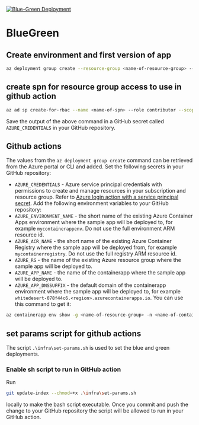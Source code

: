 [![Blue-Green Deployment](https://github.com/mbn-ms-dk/BlueGreen/actions/workflows/ci.yml/badge.svg?branch=main)](https://github.com/mbn-ms-dk/BlueGreen/actions/workflows/ci.yml)

# BlueGreen

## Create environment and first version of app
```bash
az deployment group create --resource-group <name-of-resource-group> --template-file "./bicep/deploy-infra.bicep" 
```

## create spn for resource group access to use in github action
```bash
az ad sp create-for-rbac --name <name-of-spn> --role contributor --scopes /subscriptions/{subscription-id}/resourceGroups/exampleRG --json-auth
```
Save the output of the above command in a GitHub secret called `AZURE_CREDENTIALS` in your GitHub repository.

## Github actions
The values from the `az deployment group create` command can be retrieved from the Azure portal or CLI and added.
Set the following secrets in your GitHub repository:
* `AZURE_CREDENTIALS` - Azure service principal credentials with permissions to create and manage resources in your subscription and resource group. Refer to [Azure login action with a service principal secret](https://learn.microsoft.com/en-us/azure/developer/github/connect-from-azure?tabs=azure-portal%2Cwindows#use-the-azure-login-action-with-a-service-principal-secret).
Add the following environment variables to your GitHub repository:
* `AZURE_ENVIRONMENT_NAME` - the short name of the existing Azure Container Apps environment where the sample app will be deployed to, for example `mycontainerappenv`. Do not use the full environment ARM resource id.
* `AZURE_ACR_NAME` - the short name of the existing Azure Container Registry where the sample app will be deployed from, for example `mycontainerregistry`. Do not use the full registry ARM resource id.
* `AZURE_RG` - the name of the existing Azure resource group where the sample app will be deployed to.
* `AZURE_APP_NAME` - the name of the containerapp where the sample app will be deployed to.
* `AZURE_APP_DNSSUFFIX` - the default domain of the containerapp environment where the sample app will be deployed to, for example `whitedesert-078f44c6.<region>.azurecontainerapps.io`. You can use this command to get it:

```bash
az containerapp env show -g <name-of-resource-group> -n <name-of-containerapps-environment> --query properties.defaultDomain
```

## set params script for github actions
The script `.\infra\set-params.sh` is used to set the blue and green deployments.

### Enable sh script to run in GitHub action
Run
```bash
git update-index --chmod=+x .\infra\set-params.sh         
``` 
locally to make the bash script executable. Once you commit and push the change to your GitHub repository the script will be allowed to run in your GitHub action.
